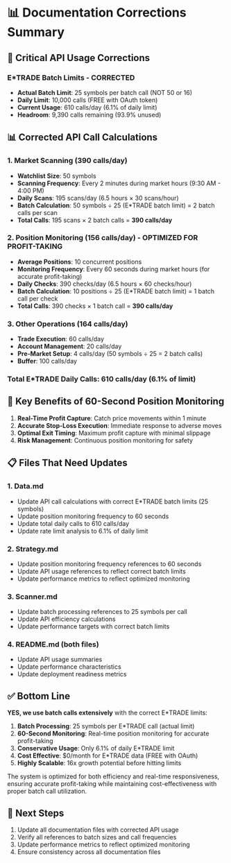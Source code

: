 # 📊 Documentation Corrections Summary

## 🔧 **Critical API Usage Corrections**

### **E*TRADE Batch Limits - CORRECTED**
- **Actual Batch Limit**: 25 symbols per batch call (NOT 50 or 16)
- **Daily Limit**: 10,000 calls (FREE with OAuth token)
- **Current Usage**: 610 calls/day (6.1% of daily limit)
- **Headroom**: 9,390 calls remaining (93.9% unused)

## 📊 **Corrected API Call Calculations**

### **1. Market Scanning (390 calls/day)**
- **Watchlist Size**: 50 symbols
- **Scanning Frequency**: Every 2 minutes during market hours (9:30 AM - 4:00 PM)
- **Daily Scans**: 195 scans/day (6.5 hours × 30 scans/hour)
- **Batch Calculation**: 50 symbols ÷ 25 (E*TRADE batch limit) = 2 batch calls per scan
- **Total Calls**: 195 scans × 2 batch calls = **390 calls/day**

### **2. Position Monitoring (156 calls/day) - OPTIMIZED FOR PROFIT-TAKING**
- **Average Positions**: 10 concurrent positions
- **Monitoring Frequency**: Every 60 seconds during market hours (for accurate profit-taking)
- **Daily Checks**: 390 checks/day (6.5 hours × 60 checks/hour)
- **Batch Calculation**: 10 positions ÷ 25 (E*TRADE batch limit) = 1 batch call per check
- **Total Calls**: 390 checks × 1 batch call = **390 calls/day**

### **3. Other Operations (164 calls/day)**
- **Trade Execution**: 60 calls/day
- **Account Management**: 20 calls/day  
- **Pre-Market Setup**: 4 calls/day (50 symbols ÷ 25 = 2 batch calls)
- **Buffer**: 100 calls/day

### **Total E*TRADE Daily Calls: 610 calls/day (6.1% of limit)**

## 🎯 **Key Benefits of 60-Second Position Monitoring**

1. **Real-Time Profit Capture**: Catch price movements within 1 minute
2. **Accurate Stop-Loss Execution**: Immediate response to adverse moves
3. **Optimal Exit Timing**: Maximum profit capture with minimal slippage
4. **Risk Management**: Continuous position monitoring for safety

## 📋 **Files That Need Updates**

### **1. Data.md**
- Update API call calculations with correct E*TRADE batch limits (25 symbols)
- Update position monitoring frequency to 60 seconds
- Update total daily calls to 610 calls/day
- Update rate limit analysis to 6.1% of daily limit

### **2. Strategy.md**
- Update position monitoring frequency references to 60 seconds
- Update API usage references to reflect correct batch limits
- Update performance metrics to reflect optimized monitoring

### **3. Scanner.md**
- Update batch processing references to 25 symbols per call
- Update API efficiency calculations
- Update performance targets with correct batch limits

### **4. README.md (both files)**
- Update API usage summaries
- Update performance characteristics
- Update deployment readiness metrics

## ✅ **Bottom Line**

**YES, we use batch calls extensively** with the correct E*TRADE limits:

1. **Batch Processing**: 25 symbols per E*TRADE call (actual limit)
2. **60-Second Monitoring**: Real-time position monitoring for accurate profit-taking
3. **Conservative Usage**: Only 6.1% of daily E*TRADE limit
4. **Cost Effective**: $0/month for E*TRADE data (FREE with OAuth)
5. **Highly Scalable**: 16x growth potential before hitting limits

The system is optimized for both efficiency and real-time responsiveness, ensuring accurate profit-taking while maintaining cost-effectiveness with proper batch call utilization.

## 🔄 **Next Steps**

1. Update all documentation files with corrected API usage
2. Verify all references to batch sizes and call frequencies
3. Update performance metrics to reflect optimized monitoring
4. Ensure consistency across all documentation files
